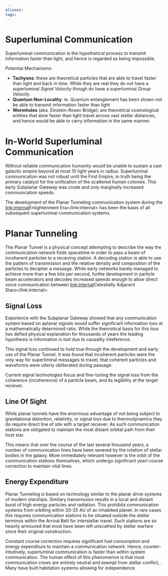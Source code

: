 ```yaml
---
aliases:
tags:
---
```


# Superluminal Communication

Superluminal communication is the hypothetical process to transmit information faster than light, and hence is regarded as being impossible.

Potential Mechanisms:

- **Tachyons**: these are theoretical particles that are able to travel faster than light and back in time.
While they are real they do not have a superluminal *Signal Velocity* though do have a superluminal *Group Velocity*.
- **Quantum Non-Locality**: ie. Quantum entanglement has been shown not be able to transmit information faster than light
- **Wormholes** (aka. Einstein-Rosen Bridge): are theoretical cosmological entities that alow faster than light travel across vast stellar distances, and hence would be able to carry information in the same manner.

# In-World Superluminal Communication

Without reliable communication humanity would be unable to sustain a vast galactic empire beyond at most 10 light years in radius.
Superluminal communication was not robust until the First Empire, in truth being the primary catalyst for the unification of the scattered human colonies.
This early Subplanar Gateway was crude and only marginally increased communication speeds.

The development of the Planar Tunneling communication system during the <link:internal>Enlightenment Era</link:internal> has been the basis of all subsequent superluminal communication systems.

# Planar Tunneling

The Planar Tunnel is a physical concept attempting to describe the way the communication network folds spacetime in order to pass a beam of incoherent particles to a recieving station.
A decoding station is able to use the pattern of transmission and the relative density and composition of the particles to decipher a message.
While early networks barely managed to achieve more than a few bits per second, furthe development in particle beam accelerators and decodes increased speeds enough to allow direct voice communication between <link:internal>Celestially Adjacent Stars</link:internal>.

## Signal Loss

Experience with the Subplanar Gateway showed that any communication system based on aplanar signals would suffer significant information loss at a mathematically determined ratio.
While the theorotical basis for this loss has defied physical explanation for thousands of years the leading hypothesis is information is lost due to causality inteference.

This signal loss continued to hold true through the development and early use of the Planar Tunnel.
It was found that incoherent particles were the only way for superliminal messages to travel, that coherent particles and waveforms were utterly obliterated during passage.

Current signal technologies focus and fine-tuning the signal loss from the coherence (incoherence) of a particle beam, and its legibility at the target reciever.

## Line Of Sight

While planar tunnels have the enormous advantage of not being subject to gravitational distortion, relativity, or signal loss due to thermodynamics they do require direct line of site with a target reciever.
As such communication stations are obligated to maintain the most distant orbital path from their host star.

This means that over the course of the last several thousand years, a number of communication lines have been severed by the rotation of stellar bodies in the galaxy.
More immediately relevant however is the orbit of the communication stations themselves, which undergo significant yearl course correction to maintain vital lines.

## Energy Expenditure

Planar Tunneling is based on technology similar to the planar drive systems of modern starships.
Similary transmission results in a local and distant burst of high energy particles and radiation.
This prohibits communication systems from orbiting within 20-25 AU of an inhabited planet.
In rare cases this requires communication stations to be situated outside the stellar terminus within the <italic>Arrival Belt</italic> for interstellar travel.
Such stations are so heavily armoured that most have been left unscathed by stellar warfare since their original construction.

Constant course correction requires significant fuel consumption and energy expenditure to maintain a communication network.
Hence, counter-intuitively, superluminal communication is faster than within system communication.
The human effect of this phenomenon is that most communication crews are entirely neutral and exempt from stellar conflict, .
Many have built habitation systems allowing for independence.